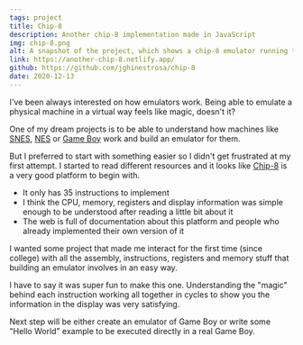```yaml
---
tags: project
title: Chip-8
description: Another chip-8 implementation made in JavaScript
img: chip-8.png
alt: A snapshot of the project, which shows a chip-8 emulator running the Pong game
link: https://another-chip-8.netlify.app/
github: https://github.com/jghinestrosa/chip-8
date: 2020-12-13
---
```


I've been always interested on how emulators work. Being able to emulate a physical machine in a virtual way feels like magic, doesn't it?

One of my dream projects is to be able to understand how machines like [SNES](https://en.wikipedia.org/wiki/Super_Nintendo_Entertainment_System), [NES](https://en.wikipedia.org/wiki/Nintendo_Entertainment_System) or [Game Boy](https://en.wikipedia.org/wiki/Game_Boy) work and build an emulator for them.

But I preferred to start with something easier so I didn't get frustrated at my first attempt. I started to read different resources and it looks like [Chip-8](https://en.wikipedia.org/wiki/CHIP-8) is a very good platform to begin with.

- It only has 35 instructions to implement
- I think the CPU, memory, registers and display information was simple enough to be understood after reading a little bit about it
- The web is full of documentation about this platform and people who already implemented their own version of it

I wanted some project that made me interact for the first time (since college) with all the assembly, instructions, registers and memory stuff that building an emulator involves in an easy way.

I have to say it was super fun to make this one. Understanding the "magic" behind each instruction working all together in cycles to show you the information in the display was very satisfying.

Next step will be either create an emulator of Game Boy or write some "Hello World" example to be executed directly in a real Game Boy.

